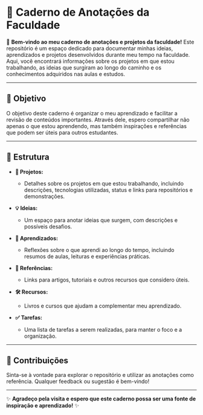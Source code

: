 # 📓 Caderno de Anotações da Faculdade

👋 **Bem-vindo ao meu caderno de anotações e projetos da faculdade!** Este repositório é um espaço dedicado para documentar minhas ideias, aprendizados e projetos desenvolvidos durante meu tempo na faculdade. Aqui, você encontrará informações sobre os projetos em que estou trabalhando, as ideias que surgiram ao longo do caminho e os conhecimentos adquiridos nas aulas e estudos.

---

## 🎯 Objetivo
O objetivo deste caderno é organizar o meu aprendizado e facilitar a revisão de conteúdos importantes. Através dele, espero compartilhar não apenas o que estou aprendendo, mas também inspirações e referências que podem ser úteis para outros estudantes.

---

## 📂 Estrutura
- **🚀 Projetos:** 
  - Detalhes sobre os projetos em que estou trabalhando, incluindo descrições, tecnologias utilizadas, status e links para repositórios e demonstrações.

- **💡 Ideias:** 
  - Um espaço para anotar ideias que surgem, com descrições e possíveis desafios.

- **📖 Aprendizados:** 
  - Reflexões sobre o que aprendi ao longo do tempo, incluindo resumos de aulas, leituras e experiências práticas.

- **🔗 Referências:** 
  - Links para artigos, tutoriais e outros recursos que considero úteis.

- **🛠️ Recursos:** 
  - Livros e cursos que ajudam a complementar meu aprendizado.

- **✅ Tarefas:** 
  - Uma lista de tarefas a serem realizadas, para manter o foco e a organização.

---

## 🤝 Contribuições
Sinta-se à vontade para explorar o repositório e utilizar as anotações como referência. Qualquer feedback ou sugestão é bem-vindo!

---

✨ **Agradeço pela visita e espero que este caderno possa ser uma fonte de inspiração e aprendizado!** ✨
